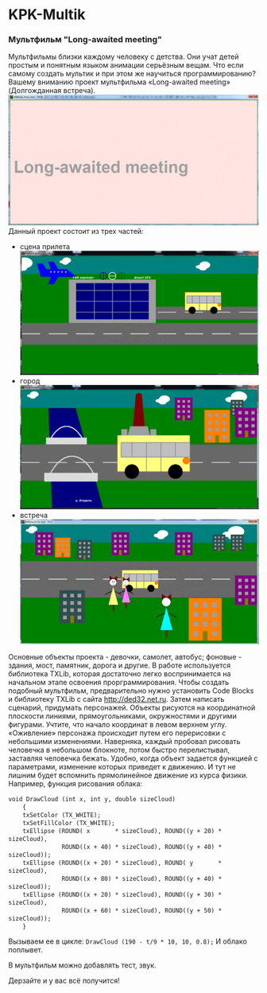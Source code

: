 # KPK-Multik
### Мультфильм "Long-awaited meeting"
Мультфильмы близки каждому человеку с детства. Они учат детей простым и понятным языком анимации серьёзным вещам. Что если самому создать мультик и при этом же научиться программированию?
Вашему вниманию проект мультфильма «Long-awaited meeting» (Долгожданная встреча).
![](https://github.com/Nielra/KPK-Multik/blob/main/Image/Название.gif?raw=true)
Данный проект состоит из трех частей: 

 * сцена прилета ![](https://github.com/Nielra/KPK-Multik/blob/main/Image/Arrival.gif?raw=true)
 * город ![](https://github.com/Nielra/KPK-Multik/blob/main/Image/City.gif?raw=true)
 * встреча ![](https://github.com/Nielra/KPK-Multik/blob/main/Image/Meet.gif?raw=true)

Основные объекты проекта - девочки, самолет, автобус; фоновые - здания, мост, памятник, дорога и другие.
В работе используется библиотека TXLib, которая достаточно легко воспринимается на начальном этапе освоения прорграммирования. 
Чтобы создать подобный мультфильм, предварительно нужно установить Code Blocks и библиотеку TXLib с сайта http://ded32.net.ru. Затем написать сценарий, придумать персонажей. Объекты рисуются на координатной плоскости линиями, прямоугольниками, окружностями и другими фигурами. Учтите, что начало координат в левом верхнем углу. «Оживление» персонажа происходит путем его перерисовки с небольшими изменениями. Наверняка, каждый пробовал рисовать человечка в небольшом блокноте, потом быстро перелистывал, заставляя человечка бежать. Удобно, когда объект задается функцией с параметрами, изменение которых приведет к движению. И тут не лишним будет вспомнить прямолинейное движение из курса физики. 
Например, функция рисования облака: 
``` 
void DrawCloud (int x, int y, double sizeCloud)
    {
    txSetColor (TX_WHITE);
    txSetFillColor (TX_WHITE);
    txEllipse (ROUND( x       * sizeCloud), ROUND((y + 20) * sizeCloud), 
               ROUND((x + 40) * sizeCloud), ROUND((y + 40) * sizeCloud));
    txEllipse (ROUND((x + 20) * sizeCloud), ROUND( y       * sizeCloud), 
               ROUND((x + 80) * sizeCloud), ROUND((y + 40) * sizeCloud));
    txEllipse (ROUND((x + 20) * sizeCloud), ROUND((y + 30) * sizeCloud), 
               ROUND((x + 60) * sizeCloud), ROUND((y + 50) * sizeCloud));
    } 
```
Вызываем ее в цикле:
` DrawCloud (190 - t/9 * 10, 10, 0.8); `
И облако поплывет.
<p> В мультфильм можно добавлять тест, звук. 
<p> Дерзайте и у вас всё получится!
